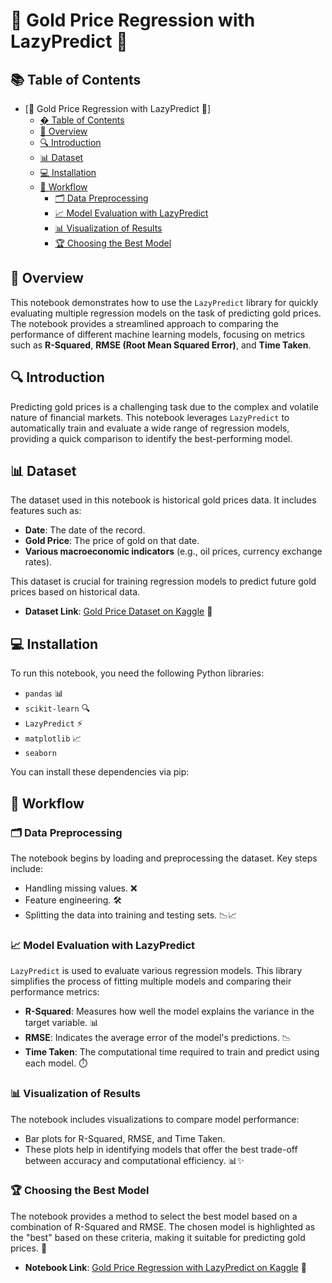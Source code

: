 # 🌟 Gold Price Regression with LazyPredict 🌟

## 📚 Table of Contents
- [🌟 Gold Price Regression with LazyPredict 🌟]
  - [� Table of Contents](#-table-of-contents)
  - [📜 Overview](#-overview)
  - [🔍 Introduction](#-introduction)
  - [📊 Dataset](#-dataset)
  - [💻 Installation](#-installation)
  - [🔧 Workflow](#-workflow)
    - [🗂️ Data Preprocessing](#️-data-preprocessing)
    - [📈 Model Evaluation with LazyPredict](#-model-evaluation-with-lazypredict)
    - [📊 Visualization of Results](#-visualization-of-results)
    - [🏆 Choosing the Best Model](#-choosing-the-best-model)


## 📜 Overview
This notebook demonstrates how to use the `LazyPredict` library for quickly evaluating multiple regression models on the task of predicting gold prices. The notebook provides a streamlined approach to comparing the performance of different machine learning models, focusing on metrics such as **R-Squared**, **RMSE (Root Mean Squared Error)**, and **Time Taken**.



## 🔍 Introduction
Predicting gold prices is a challenging task due to the complex and volatile nature of financial markets. This notebook leverages `LazyPredict` to automatically train and evaluate a wide range of regression models, providing a quick comparison to identify the best-performing model.

## 📊 Dataset
The dataset used in this notebook is historical gold prices data. It includes features such as:
- **Date**: The date of the record.
- **Gold Price**: The price of gold on that date.
- **Various macroeconomic indicators** (e.g., oil prices, currency exchange rates).

This dataset is crucial for training regression models to predict future gold prices based on historical data.

- **Dataset Link**: [Gold Price Dataset on Kaggle](https://www.kaggle.com/datasets/altruistdelhite04/gold-price-data) 🥇

## 💻 Installation
To run this notebook, you need the following Python libraries:
- `pandas` 📊
- `scikit-learn` 🔍
- `LazyPredict` ⚡
- `matplotlib` 📈
- `seaborn` 

You can install these dependencies via pip:

## 🔧 Workflow

### 🗂️ Data Preprocessing
The notebook begins by loading and preprocessing the dataset. Key steps include:
- Handling missing values. ❌
- Feature engineering. 🛠️
- Splitting the data into training and testing sets. 📉📈

### 📈 Model Evaluation with LazyPredict
`LazyPredict` is used to evaluate various regression models. This library simplifies the process of fitting multiple models and comparing their performance metrics:
- **R-Squared**: Measures how well the model explains the variance in the target variable. 📊
- **RMSE**: Indicates the average error of the model's predictions. 📉
- **Time Taken**: The computational time required to train and predict using each model. ⏱️

### 📊 Visualization of Results
The notebook includes visualizations to compare model performance:
- Bar plots for R-Squared, RMSE, and Time Taken.
- These plots help in identifying models that offer the best trade-off between accuracy and computational efficiency. 📊✨

### 🏆 Choosing the Best Model
The notebook provides a method to select the best model based on a combination of R-Squared and RMSE. The chosen model is highlighted as the "best" based on these criteria, making it suitable for predicting gold prices. 🥇

- **Notebook Link**: [Gold Price Regression with LazyPredict on Kaggle](https://www.kaggle.com/code/omarnasser7/gold-price-regression-with-lazypredict) 📜
